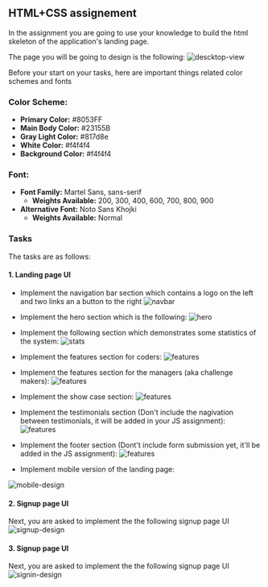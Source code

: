 ## HTML+CSS assignement
In the assignment you are going to use your knowledge
to build the html skeleton of the application's landing page.

The page you will be going to design is the following:
![descktop-view](./images/html-css/codecla-landing-desktop.png)

Before your start on your tasks, here are important things related color schemes and fonts

### Color Scheme:

- **Primary Color:** #8053FF
- **Main Body Color:** #23155B 
- **Gray Light Color:** #817d8e
- **White Color:** #f4f4f4 
- **Background Color:** #f4f4f4

### Font:

- **Font Family:** Martel Sans, sans-serif
  - **Weights Available:** 200, 300, 400, 600, 700, 800, 900
- **Alternative Font:** Noto Sans Khojki
  - **Weights Available:** Normal


### Tasks
The tasks are as follows:

#### 1. Landing page UI
- Implement the navigation bar section which contains a logo on the left and two links an a button to the right
![navbar](./images/html-css/1-nav.png)

- Implement the hero section which is the following:
![hero](./images/html-css/2-hero.png)

- Implement the following section which demonstrates some statistics of the system:
![stats](./images/html-css/3-stats.png)

- Implement the features section for coders:
![features](./images/html-css/4-coders-features.png)

- Implement the features section for the managers (aka challenge makers):
![features](./images/html-css/5-managers-features.png)

- Implement the show case section:
![features](./images/html-css/6-showcase.png)

- Implement the testimonials section (Don't include the nagivation between testimonials, it will be added in your JS assignment):
![features](./images/html-css/7-testimonials.png)

- Implement the footer section (Dont't include form submission yet, it'll be added in the JS assignment):
![features](./images/html-css/8-footer.png)

- Implement mobile version of the landing page:

![mobile-design](./images/html-css/codecla-landing-mobile.png)


#### 2. Signup page UI

Next, you are asked to implement the the following signup page UI
![signup-design](./images/html-css/signup.png)

#### 3. Signup page UI
Next, you are asked to implement the the following signup page UI
![signin-design](./images/html-css/signin.png)